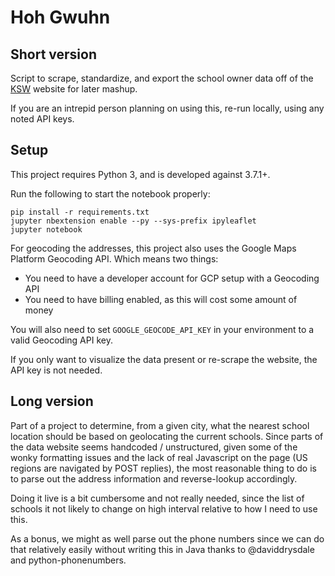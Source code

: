 # Hoh Gwuhn

## Short version
Script to scrape, standardize, and export the school owner data off of the
[KSW](www.kuksoolwon.com/site/schools) website for later mashup.

If you are an intrepid person planning on using this, re-run locally, using any noted API keys.


## Setup

This project requires Python 3, and is developed against 3.7.1+.

Run the following to start the notebook properly:
```
pip install -r requirements.txt
jupyter nbextension enable --py --sys-prefix ipyleaflet
jupyter notebook
```

For geocoding the addresses, this project also uses the Google Maps Platform Geocoding API.
Which means two things:
- You need to have a developer account for GCP setup with a Geocoding API
- You need to have billing enabled, as this will cost some amount of money

You will also need to set `GOOGLE_GEOCODE_API_KEY` in your environment to a valid Geocoding API key.

If you only want to visualize the data present or re-scrape the website, the API key is not needed.


## Long version

Part of a project to determine, from a given city, what the nearest school location should be
based on geolocating the current schools.  Since parts of the data website seems handcoded /
unstructured, given some of the wonky formatting issues and the lack of real Javascript on the
page (US regions are navigated by POST replies), the most reasonable thing to do is to parse out
the address information and reverse-lookup accordingly.

Doing it live is a bit cumbersome and not really needed, since the list of schools it not likely
to change on high interval relative to how I need to use this.

As a bonus, we might as well parse out the phone numbers since we can do that relatively easily
without writing this in Java thanks to @daviddrysdale and python-phonenumbers.

